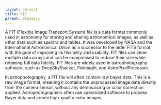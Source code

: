 ```yaml
---
layout: default
title: FIT
parent: Glossary
---
```

A FIT (Flexible Image Transport System) file is a data format commonly used in astronomy for storing and sharing astronomical images, as well as other data such as spectra and tables. It was developed by NASA and the International Astronomical Union as a successor to the older FITS format, with the goal of improving its flexibility and usability. FIT files can store multiple data arrays and can be compressed to reduce their size while retaining full data fidelity. FIT files are widely used in astrophotography software, such as DeepSkyStacker, PixInsight, and AstroPixelProcessor.

In astrophotography, a FIT file will often contain raw bayer data. This is a raw image format, meaning it contains the unprocessed image data directly from the camera sensor, without any demosaicing or color correction applied. Astrophotographers often use specialized software to process Bayer data and create high-quality color images. 